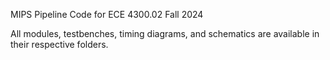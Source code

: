 MIPS Pipeline Code for ECE 4300.02 Fall 2024

All modules, testbenches, timing diagrams, and schematics are available in their respective folders.
